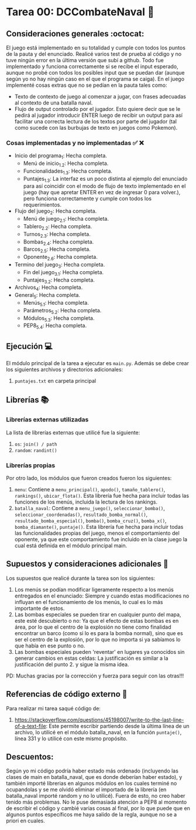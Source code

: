 # Tarea 00: DCCombateNaval :school_satchel:

## Consideraciones generales :octocat:

El juego está implementado en su totalidad y cumple con todos los puntos de la pauta y del enunciado. Realicé varios test de prueba al código y no tuve ningún error en la última versión que subí a github.
Todo fue implementado y funciona correctamente si se recibe el input esperado, aunque no probé con todos los posibles input que se puedan dar (aunque según yo no hay ningún caso en el que el programa se caiga).
En el juego implementé cosas extras que no se pedían en la pauta tales como:
* Texto de contexto de juego al comenzar a jugar, con frases adecuadas al contexto de una batalla naval.
* Flujo de output controlado por el jugador. Esto quiere decir que se le pedirá al jugador introducir ENTER luego de recibir un output para así facilitar una correcta lectura de los textos por parte del jugador (tal como sucede con las burbujas de texto en juegos como Pokemon).

### Cosas implementadas y no implementadas :white_check_mark: :x:

* Inicio del programa<sub>1</sub>: Hecha completa.
    * Menú de inicio<sub>1.2</sub>: Hecha completa.
    * Funcionalidades<sub>1.3</sub>: Hecha completa.
    * Puntajes<sub>1.3</sub>: La interfaz es un poco distinta al ejemplo del enunciado para así coincidir con el modo de flujo de texto implementado en el juego (hay que apretar ENTER en vez de ingresar 0 para volver.), pero funciona correctamente y cumple con todos los requerimientos.
* Flujo del juego<sub>2</sub>: Hecha completa.
    * Menú de juego<sub>2.1</sub>: Hecha completa.
    * Tablero<sub>2.2</sub>: Hecha completa.
    * Turnos<sub>2.3</sub>: Hecha completa.
    * Bombas<sub>2.4</sub>: Hecha completa.
    * Barcos<sub>2.5</sub>: Hecha completa.
    * Oponente<sub>2.6</sub>: Hecha completa.
* Termino del juego<sub>3</sub>: Hecha completa.
    * Fin del juego<sub>3.1</sub>: Hecha completa.
    * Puntajes<sub>3.2</sub>: Hecha completa.
* Archivos<sub>4</sub>: Hecha completa.
* General<sub>5</sub>: Hecha completa.
    * Menús<sub>5.1</sub>: Hecha completa.
    * Parámetros<sub>5.2</sub>: Hecha completa.
    * Módulos<sub>5.3</sub>: Hecha completa.
    * PEP8<sub>5.4</sub>: Hecha completa.


## Ejecución :computer:
El módulo principal de la tarea a ejecutar es  ```main.py```. Además se debe crear los siguientes archivos y directorios adicionales:
1. ```puntajes.txt``` en carpeta principal


## Librerías :books:
### Librerías externas utilizadas
La lista de librerías externas que utilicé fue la siguiente:

1. ```os```: ```join() / path```
2. ```random```: ```randint()```

### Librerías propias
Por otro lado, los módulos que fueron creados fueron los siguientes:

1. ```menu```: Contiene a ```menu_principal()```, ```apodo()```, ```tamaño_tablero()```, ```rankings()```, ```ubicar_flota()```. Esta librería fue hecha para incluir todas las funciones de los menús, incluida la lectura de los rankings.
2. ```batalla_naval```: Contiene a ```menu_juego()```, ```seleccionar_bomba()```, ```seleccionar_coordenadas()```, ```resultado_bomba_normal()```, ```resultado_bomba_especial()```, ```bomba()```, ```bomba_cruz()```, ```bomba_x()```, ```bomba_diamante()```, ```puntaje()```. Esta librería fue hecha para incluir todas las funcionalidades propias del juego, menos el comportamiento del oponente, ya que este comportamiento fue incluido en la clase juego la cual está definida en el módulo principal main.

## Supuestos y consideraciones adicionales :thinking:
Los supuestos que realicé durante la tarea son los siguientes:

1. Los menús se podían modificar ligeramente respecto a los menús entregados en el enunciado: Siempre y cuando estas modificaciones no influyan en el funcionamiento de los menús, lo cual es lo más importante de estos.
2. Las bombas especiales se pueden tirar en cualquier punto del mapa, este esté descubierto o no: Ya que el efecto de estas bombas es en área, por lo que el centro de la explosión no tiene como finalidad encontrar un barco (como si lo es para la bomba normal), sino que es ser el centro de la explosión, por lo que no importa si ya sabíamos lo que había en ese punto o no.
3. Las bombas especiales pueden 'reventar' en lugares ya conocidos sin generar cambios en estas celdas: La justificación es similar a la justificación del punto 2. y sigue la misma idea.

PD: Muchas gracias por la corrección y fuerza para seguir con las otras!!!


## Referencias de código externo :book:

Para realizar mi tarea saqué código de:
1. https://stackoverflow.com/questions/45198007/write-to-the-last-line-of-a-text-file: Este permite escribir partiendo desde la última línea de un archivo, lo utilicé en el módulo batalla_naval, en la función ```puntaje()```, línea 331 y lo utilicé con este mismo propósito.


## Descuentos:

Según yo mi código podría haber estado más ordenado (incluyendo las clases de main en batalla_naval, que es donde deberían haber estado), y también importé librerias en algunos módulos en los cuales terminé no ocupandolas y se me olvidó eliminar el importado de la librería (en batalla_naval importé random y no lo utilicé). Fuera de esto, no creo haber tenido más problemas.
No le puse demasiada atención a PEP8 al momento de escribir el código y cambié varias cosas al final, por lo que puede que en algunos puntos específicos me haya salido de la regla, aunque no se a priori en cuales.
